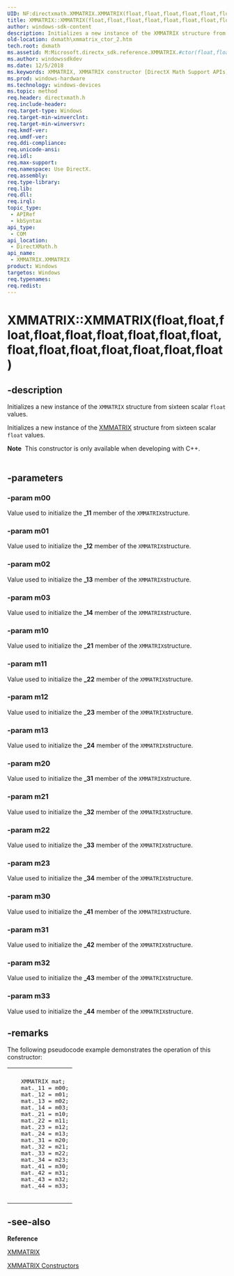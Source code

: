 ```yaml
---
UID: NF:directxmath.XMMATRIX.XMMATRIX(float,float,float,float,float,float,float,float,float,float,float,float,float,float,float,float)
title: XMMATRIX::XMMATRIX(float,float,float,float,float,float,float,float,float,float,float,float,float,float,float,float)
author: windows-sdk-content
description: Initializes a new instance of the XMMATRIX structure from sixteen scalar float values.
old-location: dxmath\xmmatrix_ctor_2.htm
tech.root: dxmath
ms.assetid: M:Microsoft.directx_sdk.reference.XMMATRIX.#ctor(float,float,float,float,float,float,float,float,float,float,float,float,float,float,float,float)
ms.author: windowssdkdev
ms.date: 12/5/2018
ms.keywords: XMMATRIX, XMMATRIX constructor [DirectX Math Support APIs], XMMATRIX constructor [DirectX Math Support APIs],XMMATRIX structure, XMMATRIX structure [DirectX Math Support APIs],XMMATRIX constructor, XMMATRIX.XMMATRIX, XMMATRIX.XMMATRIX(float,float,float,float,float,float,float,float,float,float,float,float,float,float,float,float), XMMATRIX::XMMATRIX, XMMATRIX::XMMATRIX(float,float,float,float,float,float,float,float,float,float,float,float,float,float,float,float), dxmath.xmmatrix_ctor_2
ms.prod: windows-hardware
ms.technology: windows-devices
ms.topic: method
req.header: directxmath.h
req.include-header: 
req.target-type: Windows
req.target-min-winverclnt: 
req.target-min-winversvr: 
req.kmdf-ver: 
req.umdf-ver: 
req.ddi-compliance: 
req.unicode-ansi: 
req.idl: 
req.max-support: 
req.namespace: Use DirectX.
req.assembly: 
req.type-library: 
req.lib: 
req.dll: 
req.irql: 
topic_type:
 - APIRef
 - kbSyntax
api_type:
 - COM
api_location:
 - DirectXMath.h
api_name:
 - XMMATRIX.XMMATRIX
product: Windows
targetos: Windows
req.typenames: 
req.redist: 
---
```


# XMMATRIX::XMMATRIX(float,float,float,float,float,float,float,float,float,float,float,float,float,float,float,float)


## -description


Initializes a new instance of the <code>XMMATRIX</code> structure from sixteen scalar
	<code>float</code> values.
    

Initializes a new instance of the <a href="https://msdn.microsoft.com/64dd4128-103b-4d54-98f3-cc908170d81c">XMMATRIX</a> structure from sixteen
	scalar <code>float</code> values.
<div class="alert"><b>Note</b>  This constructor is only available when developing with C++.
    </div><div> </div>

## -parameters




### -param m00

Value used to initialize the <b>_11</b> member of the <code>XMMATRIX</code>structure.
	    


### -param m01

Value used to initialize the <b>_12</b> member of the <code>XMMATRIX</code>structure.
	    


### -param m02

Value used to initialize the <b>_13</b> member of the <code>XMMATRIX</code>structure.
	    


### -param m03

Value used to initialize the <b>_14</b> member of the <code>XMMATRIX</code>structure.
	    


### -param m10

Value used to initialize the <b>_21</b> member of the <code>XMMATRIX</code>structure.
	    


### -param m11

Value used to initialize the <b>_22</b> member of the <code>XMMATRIX</code>structure.
	    


### -param m12

Value used to initialize the <b>_23</b> member of the <code>XMMATRIX</code>structure.
	    


### -param m13

Value used to initialize the <b>_24</b> member of the <code>XMMATRIX</code>structure.
	    


### -param m20

Value used to initialize the <b>_31</b> member of the <code>XMMATRIX</code>structure.
	    


### -param m21

Value used to initialize the <b>_32</b> member of the <code>XMMATRIX</code>structure.
	    


### -param m22

Value used to initialize the <b>_33</b> member of the <code>XMMATRIX</code>structure.
	    


### -param m23

Value used to initialize the <b>_34</b> member of the <code>XMMATRIX</code>structure.
	    


### -param m30

Value used to initialize the <b>_41</b> member of the <code>XMMATRIX</code>structure.
	    


### -param m31

Value used to initialize the <b>_42</b> member of the <code>XMMATRIX</code>structure.
	    


### -param m32

Value used to initialize the <b>_43</b> member of the <code>XMMATRIX</code>structure.
	    


### -param m33

Value used to initialize the <b>_44</b> member of the <code>XMMATRIX</code>structure.
	    


## -remarks



The following pseudocode example demonstrates the operation of this constructor:
	

<div class="code"><span codelanguage=""><table>
<tr>
<th></th>
</tr>
<tr>
<td>
<pre>
   XMMATRIX mat;
   mat._11 = m00;
   mat._12 = m01;
   mat._13 = m02;
   mat._14 = m03;
   mat._21 = m10;
   mat._22 = m11;
   mat._23 = m12;
   mat._24 = m13;
   mat._31 = m20;
   mat._32 = m21;
   mat._33 = m22;
   mat._34 = m23;
   mat._41 = m30;
   mat._42 = m31;
   mat._43 = m32;
   mat._44 = m33;
      </pre>
</td>
</tr>
</table></span></div>



## -see-also




<b>Reference</b>



<a href="https://msdn.microsoft.com/64dd4128-103b-4d54-98f3-cc908170d81c">XMMATRIX</a>



<a href="https://msdn.microsoft.com/5efe5362-fb5a-46ff-b421-887f654a464f">XMMATRIX Constructors</a>
 

 

